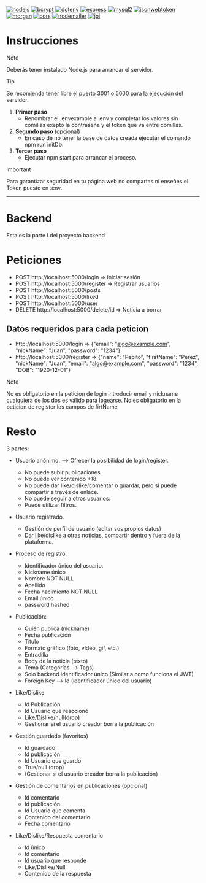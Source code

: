 [![nodejs](https://img.shields.io/badge/Node.js-V20.10.0-green)](https://nodejs.org/en)
[![bcrypt](https://img.shields.io/badge/bcrypt-V5.1.1-blue)](https://www.npmjs.com/package/bcrypt)
[![dotenv](https://img.shields.io/badge/dotenv-V16.3.1-red)](https://www.npmjs.com/package/dotenv)
[![express](https://img.shields.io/badge/express-V4.18.2-olive)](https://www.npmjs.com/package/express)
[![mysql2](https://img.shields.io/badge/mysql2-V3.6.5-aqua)](https://www.npmjs.com/package/mysql2)
[![jsonwebtoken](https://img.shields.io/badge/jsonwebtoken-V9.0.2-silver)](https://www.npmjs.com/package/jsonwebtoken)
[![morgan](https://img.shields.io/badge/mysql2-V1.10.0-aqua)](https://www.npmjs.com/package/morgan)
[![cors](https://img.shields.io/badge/jsonwebtoken-V2.8.5-olive)](https://www.npmjs.com/package/cors)
[![nodemailer](https://img.shields.io/badge/nodemailer-V6.9.7-red)](https://www.npmjs.com/package/nodemailer)
[![joi](https://img.shields.io/badge/joi-V17.11.0-aqua)](https://www.npmjs.com/package/joi)

# Instrucciones
> [!NOTE]
> Deberás tener instalado Node.js para arrancar el servidor.

> [!TIP]
> Se recomienda tener libre el puerto 3001 o 5000 para la ejecución del servidor.

1. **Primer paso**
     - Renombrar el .envexample a .env y completar los valores sin comillas exepto la contraseña y el token que va entre comillas.
2. **Segundo paso** (opcional)
    - En caso de no tener la base de datos creada ejecutar el comando npm run initDb.
3. **Tercer paso** 
    - Ejecutar npm start para arrancar el proceso.
> [!IMPORTANT]  
> Para garantizar seguridad en tu página web no compartas ni enseñes el Token puesto en .env.
---

# Backend

Esta es la parte I del proyecto backend

# Peticiones

  - POST http://localhost:5000/login => Iniciar sesión
  - POST http://localhost:5000/register => Registrar usuarios
  - POST http://localhost:5000/posts
  - POST http://localhost:5000/liked
  - POST http://localhost:5000/user
  - DELETE http://localhost:5000/delete/id => Noticia a borrar

## Datos requeridos para cada peticion

- http://localhost:5000/login => {"email": "algo@example.com", "nickName": "Juan", "password": "1234"}
- http://localhost:5000/register => {"name": "Pepito", "firstName": "Perez", "nickName": "Juan", "email": "algo@example.com", "password": "1234", "DOB": "1920-12-01"}

>[!NOTE]
>No es obligatorio en la peticion de login introducir email y nickname cualquiera de los dos es válido para logearse.
>No es obligatorio en la peticion de register los campos de firtName

# Resto
3 partes:

- Usuario anónimo. --> Ofrecer la posibilidad de login/register.

  - No puede subir publicaciones.
  - No puede ver contenido +18.
  - No puede dar like/dislike/comentar o guardar, pero si puede compartir a través de enlace.
  - No puede seguir a otros usuarios.
  - Puede utilizar filtros.

- Usuario registrado.

  - Gestión de perfil de usuario (editar sus propios datos)
  - Dar like/dislike a otras noticias, compartir dentro y fuera de la plataforma.

- Proceso de registro.

  - Identificador único del usuario.
  - Nickname único
  - Nombre NOT NULL
  - Apellido
  - Fecha nacimiento NOT NULL
  - Email único
  - password hashed

- Publicación:

  - Quién publica (nickname)
  - Fecha publicación
  - Título
  - Formato gráfico (foto, vídeo, gif, etc.)
  - Entradilla
  - Body de la noticia (texto)
  - Tema (Categorías --> Tags)
  - Solo backend identificador único (Similar a como funciona el JWT)
  - Foreign Key --> Id (identificador único del usuario)

- Like/Dislike

  - Id Publicación
  - Id Usuario que reaccionó
  - Like/Dislike/null(drop)
  - Gestionar si el usuario creador borra la publicación

- Gestión guardado (favoritos)

  - Id guardado
  - Id publicación
  - Id Usuario que guardo
  - True/null (drop)
  - (Gestionar si el usuario creador borra la publicación)

- Gestión de comentarios en publicaciones (opcional)

  - Id comentario
  - Id publicación
  - Id Usuario que comenta
  - Contenido del comentario
  - Fecha comentario

- Like/Dislike/Respuesta comentario
  - Id único
  - Id comentario
  - Id usuario que responde
  - Like/Dislike/Null
  - Contenido de la respuesta
